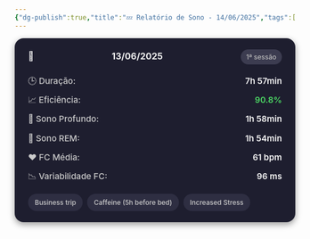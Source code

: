 ```yaml
---
{"dg-publish":true,"title":"💤 Relatório de Sono - 14/06/2025","tags":["sono"],"permalink":"/💤 Após sessão 1/","dgPassFrontmatter":true}
---
```


<style>
.sleep-card {
  background-color: #1e1e2f;
  border-radius: 16px;
  padding: 20px 24px;
  color: #ffffff;
  box-shadow: 0 4px 12px rgba(0, 0, 0, 0.4);
  margin-bottom: 24px;
  max-width: 460px;
  font-family: 'Inter', 'Segoe UI', sans-serif;
  font-size: 0.95rem;
  line-height: 1.6;
}

.sleep-header {
  display: flex;
  justify-content: space-between;
  align-items: center;
  font-weight: 600;
  font-size: 1rem;
  margin-bottom: 18px;
  color: #f0f0f0;
}

.session-badge {
  background-color: #3c3c50;
  color: #bbb;
  padding: 4px 10px;
  border-radius: 999px;
  font-size: 0.75rem;
  font-weight: 500;
}

.sleep-data {
  display: grid;
  row-gap: 10px;
  margin-bottom: 18px;
}

.sleep-row {
  display: flex;
  justify-content: space-between;
  align-items: center;
}

.sleep-label {
  font-weight: 500;
  color: #ccc;
  display: flex;
  align-items: center;
  gap: 6px;
}

.sleep-value {
  font-weight: 600;
  color: #f8f8f8;
}

.sleep-value.green {
  color: #4cd964;
}

.fatores {
  display: flex;
  flex-wrap: wrap;
  gap: 8px;
}

.tag {
  display: inline-block;
  background-color: #2e2e42;
  color: #ccc;
  padding: 6px 12px;
  border-radius: 999px;
  font-size: 0.75rem;
  font-weight: 500;
  transition: background 0.3s;
}

.tag:hover {
  background-color: #444465;
}
</style>






<div class="sleep-card">

<div class="sleep-header">
📅 <strong>13/06/2025</strong>
<span class="session-badge">1ª sessão</span>
</div>

<div class="sleep-data">

<div class="sleep-row">
  <div class="sleep-label">🕒 Duração:</div>
  <div class="sleep-value">7h 57min</div>
</div>

<div class="sleep-row">
  <div class="sleep-label">📈 Eficiência:</div>
  <div class="sleep-value green">90.8%</div>
</div>

<div class="sleep-row">
  <div class="sleep-label">🍌 Sono Profundo:</div>
  <div class="sleep-value">1h 58min</div>
</div>

<div class="sleep-row">
  <div class="sleep-label">🧠 Sono REM:</div>
  <div class="sleep-value">1h 54min</div>
</div>

<div class="sleep-row">
  <div class="sleep-label">❤️ FC Média:</div>
  <div class="sleep-value">61 bpm</div>
</div>

<div class="sleep-row">
  <div class="sleep-label">📉 Variabilidade FC:</div>
  <div class="sleep-value">96 ms</div>
</div>

</div>

<div class="fatores">
<span class="tag">Business trip</span>
<span class="tag">Caffeine (5h before bed)</span>
<span class="tag">Increased Stress</span>
</div>

</div>

